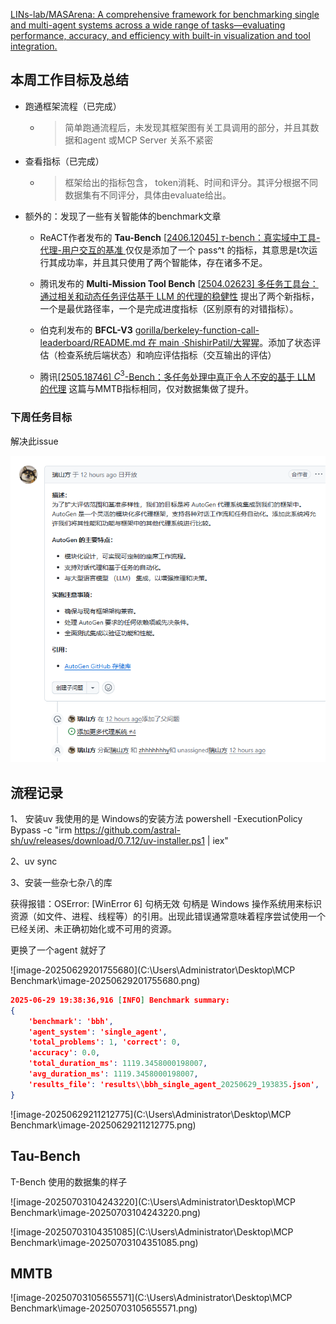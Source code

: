[LINs-lab/MASArena: A comprehensive framework for benchmarking single and multi-agent systems across a wide range of tasks—evaluating performance, accuracy, and efficiency with built-in visualization and tool integration.](https://github.com/LINs-lab/MASArena)

## 本周工作目标及总结

- 跑通框架流程（已完成）

  - > 简单跑通流程后，未发现其框架图有关工具调用的部分，并且其数据和agent 或MCP Server 关系不紧密

- 查看指标（已完成）

  - > 框架给出的指标包含， token消耗、时间和评分。其评分根据不同数据集有不同评分，具体由evaluate给出。

- 额外的：发现了一些有关智能体的benchmark文章

  - ReACT作者发布的 **Tau-Bench** [[2406.12045\] $τ$-bench：真实域中工具-代理-用户交互的基准 ](https://arxiv.org/abs/2406.12045)
    仅仅是添加了一个 pass^t 的指标，其意思是t次运行其成功率，并且其只使用了两个智能体，存在诸多不足。
  - 腾讯发布的 **Multi-Mission Tool Bench** [[2504.02623\] 多任务工具台：通过相关和动态任务评估基于 LLM 的代理的稳健性](https://arxiv.org/abs/2504.02623)
    提出了两个新指标，一个是最优路径率，一个是完成进度指标（区别原有的对错指标）。

  -  伯克利发布的 **BFCL-V3**  [gorilla/berkeley-function-call-leaderboard/README.md 在 main ·ShishirPatil/大猩猩](https://github.com/ShishirPatil/gorilla/blob/main/berkeley-function-call-leaderboard/README.md)。添加了状态评估（检查系统后端状态）和响应评估指标（交互输出的评估）
  - 腾讯[[2505.18746\] $C^3$-Bench：多任务处理中真正令人不安的基于 LLM 的代理](https://arxiv.org/abs/2505.18746) 这篇与MMTB指标相同，仅对数据集做了提升。

### 下周任务目标

解决此issue

![image-20250703111452053](image-20250703111452053.png)



## 流程记录

1、 安装uv 我使用的是 Windows的安装方法
powershell -ExecutionPolicy Bypass -c "irm https://github.com/astral-sh/uv/releases/download/0.7.12/uv-installer.ps1 | iex"

2、uv sync

3、安装一些杂七杂八的库

获得报错：OSError: [WinError 6] 句柄无效
	句柄是 Windows 操作系统用来标识资源（如文件、进程、线程等）的引用。出现此错误通常意味着程序尝试使用一个已经关闭、未正确初始化或不可用的资源。

更换了一个agent 就好了

![image-20250629201755680](C:\Users\Administrator\Desktop\MCP Benchmark\image-20250629201755680.png)

```json
2025-06-29 19:38:36,916 [INFO] Benchmark summary: 
{
    'benchmark': 'bbh',
 	'agent_system': 'single_agent',
 	'total_problems': 1, 'correct': 0,
 	'accuracy': 0.0,
 	'total_duration_ms': 1119.3458000198007,
 	'avg_duration_ms': 1119.3458000198007,
 	'results_file': 'results\\bbh_single_agent_20250629_193835.json',  		'timestamp': '20250629_193835'
}
```

![image-20250629211212775](C:\Users\Administrator\Desktop\MCP Benchmark\image-20250629211212775.png)

## Tau-Bench

T-Bench 使用的数据集的样子

![image-20250703104243220](C:\Users\Administrator\Desktop\MCP Benchmark\image-20250703104243220.png)

![image-20250703104351085](C:\Users\Administrator\Desktop\MCP Benchmark\image-20250703104351085.png)

## MMTB

![image-20250703105655571](C:\Users\Administrator\Desktop\MCP Benchmark\image-20250703105655571.png)

